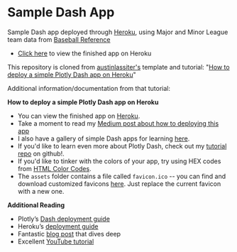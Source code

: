 # Sample Dash App

Sample Dash app deployed through [Heroku](https://heroku.com/), using Major and Minor League team data from [Baseball Reference](baseball-reference.com/)
- [Click here](https://www.baseball-reference.com/) to view the finished app on Heroku

This repository is cloned from [austinlassiter's](https://github.com/austinlasseter) template and tutorial: "[How to deploy a simple Plotly Dash app on Heroku](https://github.com/austinlasseter/flying-dog-beers)"

Additional information/documentation from that tutorial:

**How to deploy a simple Plotly Dash app on Heroku**

* You can view the finished app on [Heroku](https://flying-dog.herokuapp.com/).
* Take a moment to read my [Medium post about how to deploying this app](https://austinlasseter.medium.com/deploy-a-plotly-dash-app-on-heroku-4d2c3224230)
* I also have a gallery of simple Dash apps for learning [here](https://github.com/austinlasseter/plotly_dash_tutorial/blob/master/06%20Heroku%20examples/list%20of%20resources.md).
* If you'd like to learn even more about Plotly Dash, check out my [tutorial repo](https://github.com/austinlasseter/plotly_dash_tutorial) on github!.
* If you'd like to tinker with the colors of your app, try using HEX codes from [HTML Color Codes](https://htmlcolorcodes.com/).
* The `assets` folder contains a file called `favicon.ico` -- you can find and download customized favicons [here](https://www.favicon.cc/). Just replace the current favicon with a new one.


**Additional Reading**
* Plotly’s [Dash deployment guide](https://dash.plotly.com/deployment)
* Heroku’s [deployment guide](https://devcenter.heroku.com/articles/getting-started-with-python)
* Fantastic [blog post](https://towardsdatascience.com/deploying-your-dash-app-to-heroku-the-magical-guide-39bd6a0c586c) that dives deep
* Excellent [YouTube tutorial](https://www.youtube.com/watch?v=b-M2KQ6_bM4&feature=youtu.be)
